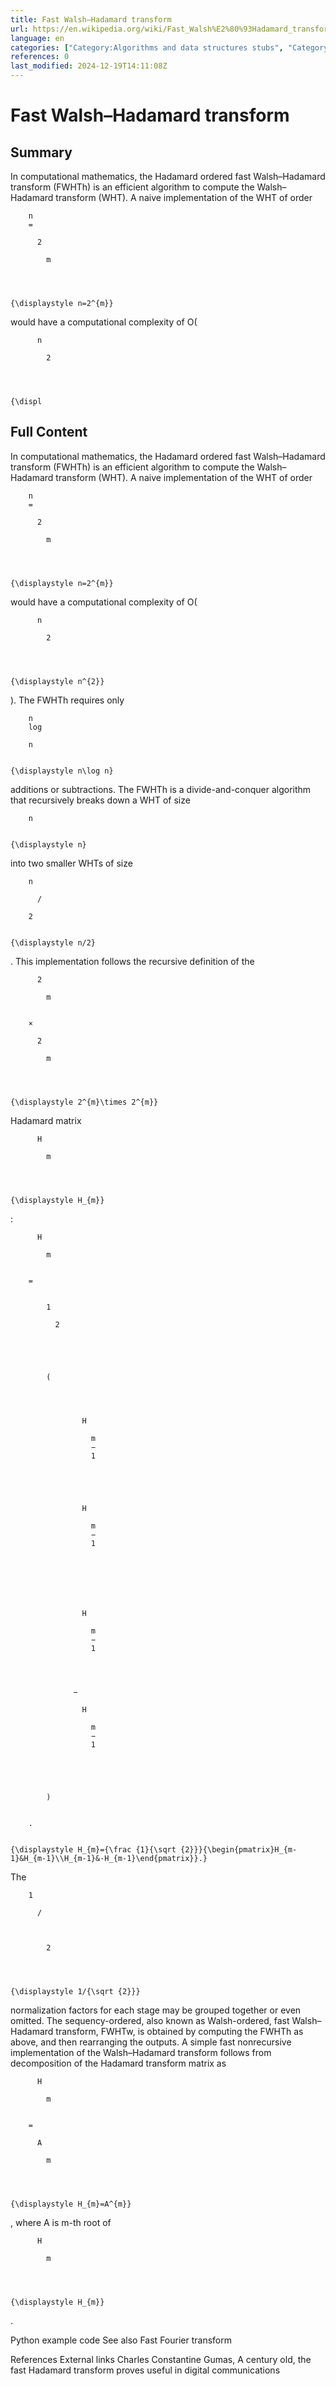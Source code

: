 ```yaml
---
title: Fast Walsh–Hadamard transform
url: https://en.wikipedia.org/wiki/Fast_Walsh%E2%80%93Hadamard_transform
language: en
categories: ["Category:Algorithms and data structures stubs", "Category:All Wikipedia articles written in American English", "Category:All stub articles", "Category:Articles with example Python (programming language) code", "Category:Articles with short description", "Category:Digital signal processing", "Category:Short description is different from Wikidata", "Category:Signal processing stubs", "Category:Use American English from January 2019"]
references: 0
last_modified: 2024-12-19T14:11:08Z
---
```


# Fast Walsh–Hadamard transform

## Summary

In computational mathematics, the Hadamard ordered fast Walsh–Hadamard transform (FWHTh) is an efficient algorithm to compute the Walsh–Hadamard transform (WHT).  A naive implementation of the WHT of order 
  
    
      
        n
        =
        
          2
          
            m
          
        
      
    
    {\displaystyle n=2^{m}}
  
 would have a computational complexity of O(
  
    
      
        
          n
          
            2
          
        
      
    
    {\displ

## Full Content

In computational mathematics, the Hadamard ordered fast Walsh–Hadamard transform (FWHTh) is an efficient algorithm to compute the Walsh–Hadamard transform (WHT).  A naive implementation of the WHT of order 
  
    
      
        n
        =
        
          2
          
            m
          
        
      
    
    {\displaystyle n=2^{m}}
  
 would have a computational complexity of O(
  
    
      
        
          n
          
            2
          
        
      
    
    {\displaystyle n^{2}}
  
).  The FWHTh requires only 
  
    
      
        n
        log
        ⁡
        n
      
    
    {\displaystyle n\log n}
  
 additions or subtractions.
The FWHTh is a divide-and-conquer algorithm that recursively breaks down a WHT of size 
  
    
      
        n
      
    
    {\displaystyle n}
  
 into two smaller WHTs of size 
  
    
      
        n
        
          /
        
        2
      
    
    {\displaystyle n/2}
  
.   This implementation follows the recursive definition of the 
  
    
      
        
          2
          
            m
          
        
        ×
        
          2
          
            m
          
        
      
    
    {\displaystyle 2^{m}\times 2^{m}}
  
 Hadamard matrix 
  
    
      
        
          H
          
            m
          
        
      
    
    {\displaystyle H_{m}}
  
:

  
    
      
        
          H
          
            m
          
        
        =
        
          
            1
            
              2
            
          
        
        
          
            (
            
              
                
                  
                    H
                    
                      m
                      −
                      1
                    
                  
                
                
                  
                    H
                    
                      m
                      −
                      1
                    
                  
                
              
              
                
                  
                    H
                    
                      m
                      −
                      1
                    
                  
                
                
                  −
                  
                    H
                    
                      m
                      −
                      1
                    
                  
                
              
            
            )
          
        
        .
      
    
    {\displaystyle H_{m}={\frac {1}{\sqrt {2}}}{\begin{pmatrix}H_{m-1}&H_{m-1}\\H_{m-1}&-H_{m-1}\end{pmatrix}}.}
  

The 
  
    
      
        1
        
          /
        
        
          
            2
          
        
      
    
    {\displaystyle 1/{\sqrt {2}}}
  
 normalization factors for each stage may be grouped together or even omitted.
The sequency-ordered, also known as Walsh-ordered, fast Walsh–Hadamard transform, FWHTw, is obtained by computing the FWHTh as above, and then rearranging the outputs.
A simple fast nonrecursive implementation of the Walsh–Hadamard transform follows from decomposition of the Hadamard transform matrix as 
  
    
      
        
          H
          
            m
          
        
        =
        
          A
          
            m
          
        
      
    
    {\displaystyle H_{m}=A^{m}}
  
, where A is m-th root of 
  
    
      
        
          H
          
            m
          
        
      
    
    {\displaystyle H_{m}}
  
.

Python example code
See also
Fast Fourier transform

References
External links
Charles Constantine Gumas, A century old, the fast Hadamard transform proves useful in digital communications
